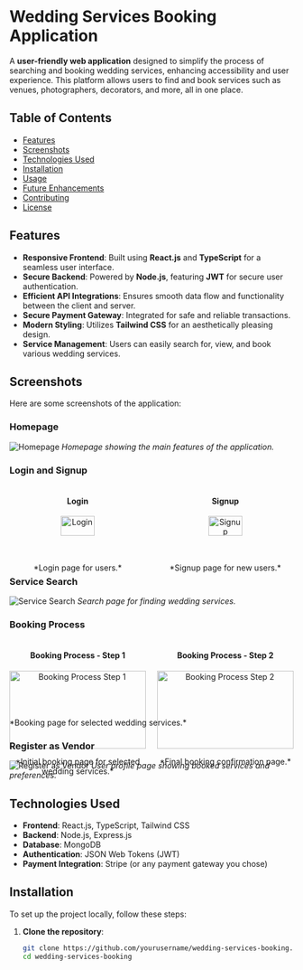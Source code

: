 # Wedding Services Booking Application

A **user-friendly web application** designed to simplify the process of searching and booking wedding services, enhancing accessibility and user experience. This platform allows users to find and book services such as venues, photographers, decorators, and more, all in one place.

## Table of Contents

- [Features](#features)
- [Screenshots](#screenshots)
- [Technologies Used](#technologies-used)
- [Installation](#installation)
- [Usage](#usage)
- [Future Enhancements](#future-enhancements)
- [Contributing](#contributing)
- [License](#license)

## Features

- **Responsive Frontend**: Built using **React.js** and **TypeScript** for a seamless user interface.
- **Secure Backend**: Powered by **Node.js**, featuring **JWT** for secure user authentication.
- **Efficient API Integrations**: Ensures smooth data flow and functionality between the client and server.
- **Secure Payment Gateway**: Integrated for safe and reliable transactions.
- **Modern Styling**: Utilizes **Tailwind CSS** for an aesthetically pleasing design.
- **Service Management**: Users can easily search for, view, and book various wedding services.

## Screenshots

Here are some screenshots of the application:

### Homepage
![Homepage](https://drive.google.com/uc?id=1Kkcoirh5XT-ZKLy2yXleKYRUu1htDTVF)
*Homepage showing the main features of the application.*

### Login and Signup
<div style="display: flex; justify-content: space-between;">
    <div style="flex: 1; margin-right: 10px; text-align: center;">
        <h4>Login</h4>
        <img src="https://drive.google.com/uc?id=1Rp7zfzedhf80MwjvZIGv4pmKVM84kwm8" alt="Login" style="width: 50%;"/>
        <p>*Login page for users.*</p>
    </div>
    <div style="flex: 1; margin-left: 10px; text-align: center;">
        <h4>Signup</h4>
        <img src="https://drive.google.com/uc?id=13U-gY-qsMabl4voVHx_P5yHnzIfMsm9z" alt="Signup" style="width: 50%;"/>
        <p>*Signup page for new users.*</p>
    </div>
</div>

### Service Search
![Service Search](https://drive.google.com/uc?id=15HF2vEb-Fikxv2-pV17t-CTb6d-0H1JH)
*Search page for finding wedding services.*

### Booking Process
<div style="display: flex; justify-content: space-between;">
    <div style="flex: 1; margin-right: 10px; text-align: center;">
        <h4>Booking Process - Step 1</h4>
        <img src="https://drive.google.com/uc?id=1rGfNOpIrofV6nnUN40GsMQFNAupHBUeV" alt="Booking Process Step 1" style="width: 100%;"/>
        <p>*Initial booking page for selected wedding services.*</p>
    </div>
    <div style="flex: 1; margin-left: 10px; text-align: center;">
        <h4>Booking Process - Step 2</h4>
        <img src="https://drive.google.com/uc?id=1g3yWjbVhkREWrdS7tJ-fXzXtw_y7wSeh" alt="Booking Process Step 2" style="width: 100%;"/>
        <p>*Final booking confirmation page.*</p>
    </div>
</div>
*Booking page for selected wedding services.*

### Register as Vendor
![Register as Vendor](https://drive.google.com/uc?id=1kyejkklR96hms4bqEvsBUWy7gmILldJT)
*User profile page showing booked services and preferences.*

## Technologies Used

- **Frontend**: React.js, TypeScript, Tailwind CSS
- **Backend**: Node.js, Express.js
- **Database**: MongoDB
- **Authentication**: JSON Web Tokens (JWT)
- **Payment Integration**: Stripe (or any payment gateway you chose)

## Installation

To set up the project locally, follow these steps:

1. **Clone the repository**:
   ```bash
   git clone https://github.com/yourusername/wedding-services-booking.git
   cd wedding-services-booking
